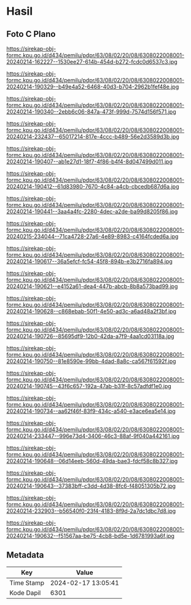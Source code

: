 # Hasil

## Foto C Plano

https://sirekap-obj-formc.kpu.go.id/d434/pemilu/pdpr/63/08/02/20/08/6308022008001-20240214-162227--1530ee27-614b-454d-b272-fcdc0d6537c3.jpg

https://sirekap-obj-formc.kpu.go.id/d434/pemilu/pdpr/63/08/02/20/08/6308022008001-20240214-190329--b49e4a52-6468-40d3-b704-2962b1fef48e.jpg

https://sirekap-obj-formc.kpu.go.id/d434/pemilu/pdpr/63/08/02/20/08/6308022008001-20240214-190340--2ebb6c06-847a-473f-999d-7574d156f571.jpg

https://sirekap-obj-formc.kpu.go.id/d434/pemilu/pdpr/63/08/02/20/08/6308022008001-20240214-232437--65017214-817e-4ccc-b489-56e2d3589d3b.jpg

https://sirekap-obj-formc.kpu.go.id/d434/pemilu/pdpr/63/08/02/20/08/6308022008001-20240214-190407--ab1e27d1-18f7-4f86-b4f4-8d047499d011.jpg

https://sirekap-obj-formc.kpu.go.id/d434/pemilu/pdpr/63/08/02/20/08/6308022008001-20240214-190412--61d83980-7670-4c84-a4cb-cbcedb687d6a.jpg

https://sirekap-obj-formc.kpu.go.id/d434/pemilu/pdpr/63/08/02/20/08/6308022008001-20240214-190441--3aa4a4fc-2280-4dec-a2de-ba99d8205f86.jpg

https://sirekap-obj-formc.kpu.go.id/d434/pemilu/pdpr/63/08/02/20/08/6308022008001-20240215-234044--71ca4728-27a6-4e89-8983-c4164fcded6a.jpg

https://sirekap-obj-formc.kpu.go.id/d434/pemilu/pdpr/63/08/02/20/08/6308022008001-20240214-190617--36a5efcf-fc54-45f8-894b-e3b2716fa894.jpg

https://sirekap-obj-formc.kpu.go.id/d434/pemilu/pdpr/63/08/02/20/08/6308022008001-20240214-190621--e4152a61-dea4-447b-abcb-8b8a573bad99.jpg

https://sirekap-obj-formc.kpu.go.id/d434/pemilu/pdpr/63/08/02/20/08/6308022008001-20240214-190628--c868ebab-50f1-4e50-ad3c-a6ad48a2f3bf.jpg

https://sirekap-obj-formc.kpu.go.id/d434/pemilu/pdpr/63/08/02/20/08/6308022008001-20240214-190726--85695df9-12b0-42da-a7f9-4aa1cd03118a.jpg

https://sirekap-obj-formc.kpu.go.id/d434/pemilu/pdpr/63/08/02/20/08/6308022008001-20240214-190750--81e8590e-99bb-4dad-8a8c-ca567f61592f.jpg

https://sirekap-obj-formc.kpu.go.id/d434/pemilu/pdpr/63/08/02/20/08/6308022008001-20240214-190745--43f6c657-192a-47ab-b31f-8c57adfdf1e0.jpg

https://sirekap-obj-formc.kpu.go.id/d434/pemilu/pdpr/63/08/02/20/08/6308022008001-20240214-190734--aa62f46f-83f9-434c-a540-e3ace6ea5e14.jpg

https://sirekap-obj-formc.kpu.go.id/d434/pemilu/pdpr/63/08/02/20/08/6308022008001-20240214-233447--996e73d4-3406-46c3-88af-9f040a442161.jpg

https://sirekap-obj-formc.kpu.go.id/d434/pemilu/pdpr/63/08/02/20/08/6308022008001-20240214-190648--06d14eeb-560d-49da-bae3-fdcf58c8b327.jpg

https://sirekap-obj-formc.kpu.go.id/d434/pemilu/pdpr/63/08/02/20/08/6308022008001-20240214-190643--37383bff-c3dd-4d38-8fc6-f48051305b72.jpg

https://sirekap-obj-formc.kpu.go.id/d434/pemilu/pdpr/63/08/02/20/08/6308022008001-20240214-232903--b56540f0-23f4-4183-8f9d-2a7dc1dbc7d8.jpg

https://sirekap-obj-formc.kpu.go.id/d434/pemilu/pdpr/63/08/02/20/08/6308022008001-20240214-190632--f51567aa-be75-4cb8-bd5e-1d6781993a6f.jpg


## Metadata

| Key        | Value               |
| ---------- | ------------------- |
| Time Stamp | 2024-02-17 13:05:41 |
| Kode Dapil | 6301                |




